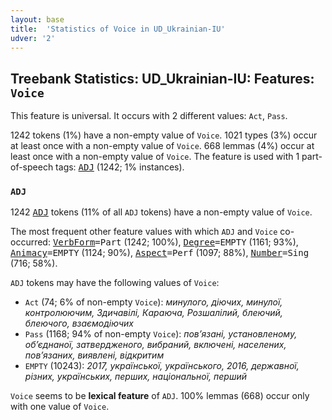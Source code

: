 ```yaml
---
layout: base
title:  'Statistics of Voice in UD_Ukrainian-IU'
udver: '2'
---
```


## Treebank Statistics: UD_Ukrainian-IU: Features: `Voice`

This feature is universal.
It occurs with 2 different values: `Act`, `Pass`.

1242 tokens (1%) have a non-empty value of `Voice`.
1021 types (3%) occur at least once with a non-empty value of `Voice`.
668 lemmas (4%) occur at least once with a non-empty value of `Voice`.
The feature is used with 1 part-of-speech tags: <tt><a href="uk_iu-pos-ADJ.html">ADJ</a></tt> (1242; 1% instances).

### `ADJ`

1242 <tt><a href="uk_iu-pos-ADJ.html">ADJ</a></tt> tokens (11% of all `ADJ` tokens) have a non-empty value of `Voice`.

The most frequent other feature values with which `ADJ` and `Voice` co-occurred: <tt><a href="uk_iu-feat-VerbForm.html">VerbForm</a></tt><tt>=Part</tt> (1242; 100%), <tt><a href="uk_iu-feat-Degree.html">Degree</a></tt><tt>=EMPTY</tt> (1161; 93%), <tt><a href="uk_iu-feat-Animacy.html">Animacy</a></tt><tt>=EMPTY</tt> (1124; 90%), <tt><a href="uk_iu-feat-Aspect.html">Aspect</a></tt><tt>=Perf</tt> (1097; 88%), <tt><a href="uk_iu-feat-Number.html">Number</a></tt><tt>=Sing</tt> (716; 58%).

`ADJ` tokens may have the following values of `Voice`:

* `Act` (74; 6% of non-empty `Voice`): <em>минулого, діючих, минулої, контролюючим, Здичавілі, Караюча, Розшалілий, блеючий, блеючого, взаємодіючих</em>
* `Pass` (1168; 94% of non-empty `Voice`): <em>пов’язані, установленому, об’єднаної, затвердженого, вибраний, включені, населених, пов’язаних, виявлені, відкритим</em>
* `EMPTY` (10243): <em>2017, української, українського, 2016, державної, різних, українських, перших, національної, перший</em>

`Voice` seems to be **lexical feature** of `ADJ`. 100% lemmas (668) occur only with one value of `Voice`.

